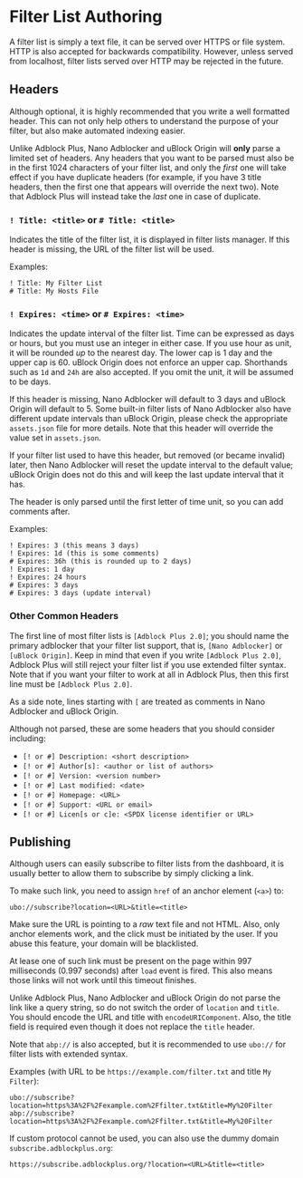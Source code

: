 # Filter List Authoring

A filter list is simply a text file, it can be served over HTTPS or file system.
HTTP is also accepted for backwards compatibility. However, unless served from
localhost, filter lists served over HTTP may be rejected in the future.

## Headers

Although optional, it is highly recommended that you write a well formatted
header. This can not only help others to understand the purpose of your filter,
but also make automated indexing easier.

Unlike Adblock Plus, Nano Adblocker and uBlock Origin will **only** parse a
limited set of headers. Any headers that you want to be parsed must also be in
the first 1024 characters of your filter list, and only the *first* one will
take effect if you have duplicate headers (for example, if you have 3 title
headers, then the first one that appears will override the next two). Note that
Adblock Plus will instead take the *last* one in case of duplicate.

### `! Title: <title>` or `# Title: <title>`

Indicates the title of the filter list, it is displayed in filter lists manager.
If this header is missing, the URL of the filter list will be used.

Examples:
```
! Title: My Filter List
# Title: My Hosts File
```

### `! Expires: <time>` or `# Expires: <time>`

Indicates the update interval of the filter list. Time can be expressed as days
or hours, but you must use an integer in either case. If you use hour as unit,
it will be rounded *up* to the nearest day. The lower cap is 1 day and the upper
cap is 60. uBlock Origin does not enforce an upper cap. Shorthands such as `1d`
and `24h` are also accepted. If you omit the unit, it will be assumed to be
days.

If this header is missing, Nano Adblocker will default to 3 days and uBlock
Origin will default to 5. Some built-in filter lists of Nano Adblocker
also have different update intervals than uBlock Origin, please check the
appropriate `assets.json` file for more details. Note that this header will
override the value set in `assets.json`.

If your filter list used to have this header, but removed (or became invalid)
later, then Nano Adblocker will reset the update interval to the default value;
uBlock Origin does not do this and will keep the last update interval that it
has.

The header is only parsed until the first letter of time unit, so you can add
comments after.

Examples:
```
! Expires: 3 (this means 3 days)
! Expires: 1d (this is some comments)
# Expires: 36h (this is rounded up to 2 days)
! Expires: 1 day
! Expires: 24 hours
# Expires: 3 days
# Expires: 3 days (update interval)
```

### Other Common Headers

The first line of most filter lists is `[Adblock Plus 2.0]`; you should name
the primary adblocker that your filter list support, that is, `[Nano Adblocker]`
or `[uBlock Origin]`. Keep in mind that even if you write `[Adblock Plus 2.0]`,
Adblock Plus will still reject your filter list if you use extended filter
syntax. Note that if you want your filter to work at all in Adblock Plus, then
this first line must be `[Adblock Plus 2.0]`.

As a side note, lines starting with `[` are treated as comments in Nano
Adblocker and uBlock Origin.

Although not parsed, these are some headers that you should consider including:
- `[! or #] Description: <short description>`
- `[! or #] Author[s]: <author or list of authors>`
- `[! or #] Version: <version number>`
- `[! or #] Last modified: <date>`
- `[! or #] Homepage: <URL>`
- `[! or #] Support: <URL or email>`
- `[! or #] Licen[s or c]e: <SPDX license identifier or URL>`

## Publishing

Although users can easily subscribe to filter lists from the dashboard, it is
usually better to allow them to subscribe by simply clicking a link.

To make such link, you need to assign `href` of an anchor element (`<a>`) to:
```
ubo://subscribe?location=<URL>&title=<title>
```

Make sure the URL is pointing to a *raw* text file and not HTML. Also, only
anchor elements work, and the click must be initiated by the user. If you abuse
this feature, your domain will be blacklisted.

At lease one of such link must be present on the page within 997 milliseconds
(0.997 seconds) after `load` event is fired. This also means those links will
not work until this timeout finishes.

Unlike Adblock Plus, Nano Adblocker and uBlock Origin do not parse the link
like a query string, so do not switch the order of `location` and `title`.
You should encode the URL and title with `encodeURIComponent`. Also, the title
field is required even though it does not replace the `title` header.

Note that `abp://` is also accepted, but it is recommended to use `ubo://` for
filter lists with extended syntax.

Examples (with URL to be `https://example.com/filter.txt` and title `My
Filter`):
```
ubo://subscribe?location=https%3A%2F%2Fexample.com%2Ffilter.txt&title=My%20Filter
abp://subscribe?location=https%3A%2F%2Fexample.com%2Ffilter.txt&title=My%20Filter
```

If custom protocol cannot be used, you can also use the dummy domain
`subscribe.adblockplus.org`:
```
https://subscribe.adblockplus.org/?location=<URL>&title=<title>
```
